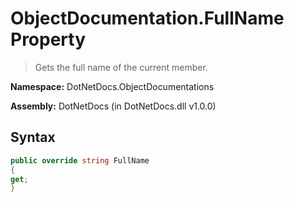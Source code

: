 # ObjectDocumentation.FullName Property
> Gets the full name of the current member.

**Namespace:** DotNetDocs.ObjectDocumentations

**Assembly:** DotNetDocs (in DotNetDocs.dll v1.0.0)
## Syntax
```csharp
public override string FullName
{
get;
}
```
